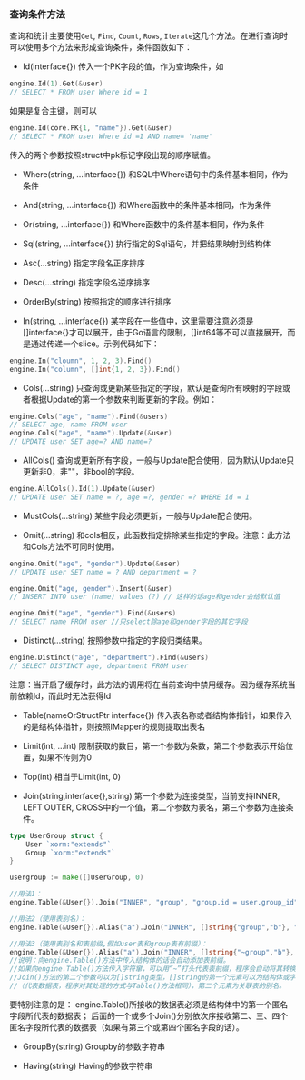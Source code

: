 ### 查询条件方法

查询和统计主要使用`Get`, `Find`, `Count`, `Rows`, `Iterate`这几个方法。在进行查询时可以使用多个方法来形成查询条件，条件函数如下：

* Id(interface{})
传入一个PK字段的值，作为查询条件，如
```Go
engine.Id(1).Get(&user)
// SELECT * FROM user Where id = 1
```

如果是复合主键，则可以
```Go
engine.Id(core.PK{1, "name"}).Get(&user)
// SELECT * FROM user Where id =1 AND name= 'name'
```
传入的两个参数按照struct中pk标记字段出现的顺序赋值。

* Where(string, …interface{})
和SQL中Where语句中的条件基本相同，作为条件

* And(string, …interface{})
和Where函数中的条件基本相同，作为条件

* Or(string, …interface{})
和Where函数中的条件基本相同，作为条件

* Sql(string, …interface{})
执行指定的Sql语句，并把结果映射到结构体

* Asc(…string)
指定字段名正序排序

* Desc(…string)
指定字段名逆序排序

* OrderBy(string)
按照指定的顺序进行排序

* In(string, …interface{})
某字段在一些值中，这里需要注意必须是[]interface{}才可以展开，由于Go语言的限制，[]int64等不可以直接展开，而是通过传递一个slice。示例代码如下：
```Go
engine.In("cloumn", 1, 2, 3).Find()
engine.In("column", []int{1, 2, 3}).Find()
```

* Cols(…string)
只查询或更新某些指定的字段，默认是查询所有映射的字段或者根据Update的第一个参数来判断更新的字段。例如：
```Go
engine.Cols("age", "name").Find(&users)
// SELECT age, name FROM user
engine.Cols("age", "name").Update(&user)
// UPDATE user SET age=? AND name=?
```

* AllCols()
查询或更新所有字段，一般与Update配合使用，因为默认Update只更新非0，非""，非bool的字段。
```Go
engine.AllCols().Id(1).Update(&user)
// UPDATE user SET name = ?, age =?, gender =? WHERE id = 1
```

* MustCols(…string)
某些字段必须更新，一般与Update配合使用。

* Omit(...string)
和cols相反，此函数指定排除某些指定的字段。注意：此方法和Cols方法不可同时使用。

```Go
engine.Omit("age", "gender").Update(&user)
// UPDATE user SET name = ? AND department = ?

engine.Omit("age, gender").Insert(&user)
// INSERT INTO user (name) values (?) // 这样的话age和gender会给默认值

engine.Omit("age", "gender").Find(&users)
// SELECT name FROM user //只select除age和gender字段的其它字段
```

* Distinct(…string)
按照参数中指定的字段归类结果。
```Go
engine.Distinct("age", "department").Find(&users)
// SELECT DISTINCT age, department FROM user
```
注意：当开启了缓存时，此方法的调用将在当前查询中禁用缓存。因为缓存系统当前依赖Id，而此时无法获得Id

* Table(nameOrStructPtr interface{})
传入表名称或者结构体指针，如果传入的是结构体指针，则按照IMapper的规则提取出表名

* Limit(int, …int)
限制获取的数目，第一个参数为条数，第二个参数表示开始位置，如果不传则为0

* Top(int)
相当于Limit(int, 0)

* Join(string,interface{},string)
第一个参数为连接类型，当前支持INNER, LEFT OUTER, CROSS中的一个值，第二个参数为表名，第三个参数为连接条件。

```Go
type UserGroup struct {
    User `xorm:"extends"`
    Group `xorm:"extends"`
}

usergroup := make([]UserGroup, 0)

//用法1：
engine.Table(&User{}).Join("INNER", "group", "group.id = user.group_id").Find(&usergroup, &User{Id:id})

//用法2（使用表别名）：
engine.Table(&User{}).Alias("a").Join("INNER", []string{"group","b"}, "b.id = a.group_id").Find(&usergroup, &User{Id:id})

//用法3（使用表别名和表前缀,假如user表和group表有前缀）：
engine.Table(&User{}).Alias("a").Join("INNER", []string{"~group","b"}, "b.id = a.group_id").Find(&usergroup, &User{Id:id})
//说明：向engine.Table()方法中传入结构体的话会自动添加表前缀。
//如果向engine.Table()方法传入字符窜，可以用“~”打头代表表前缀，程序会自动将其转换为真实的表前缀;
//Join()方法的第二个参数可以为[]string类型，[]string的第一个元素可以为结构体或字符窜
//（代表数据表，程序对其处理的方式与Table()方法相同），第二个元素为关联表的别名。
```
要特别注意的是：
engine.Table()所接收的数据表必须是结构体中的第一个匿名字段所代表的数据表；
后面的一个或多个Join()分别依次序接收第二、三、四个匿名字段所代表的数据表（如果有第三个或第四个匿名字段的话）。


* GroupBy(string)
Groupby的参数字符串

* Having(string)
Having的参数字符串
